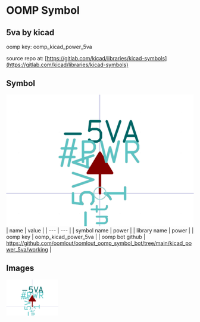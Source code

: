 # OOMP Symbol  
## 5va  by kicad  
  
oomp key: oomp_kicad_power_5va  
  
source repo at: [https://gitlab.com/kicad/libraries/kicad-symbols](https://gitlab.com/kicad/libraries/kicad-symbols)  
## Symbol  
  
[![working.png](working_600.png)](working.png)  
| name | value | 
| --- | --- | 
| symbol name | power | 
| library name | power | 
| oomp key | oomp_kicad_power_5va | 
| oomp bot github | https://github.com/oomlout/oomlout_oomp_symbol_bot/tree/main/kicad_power_5va/working | 
## Images  
  
[![working.png](working_140.png)](working.png)  
